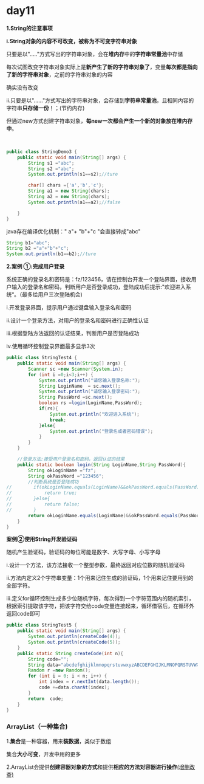 # day11

**1.String的注意事项**

   **i.String对象的内容不可改变，被称为不可变字符串对象**

   只要是以"....."方式写出的字符串对象，会在**堆内存**中的**字符串常量池**中存储

   每次试图改变字符串对象实际上是**新产生了新的字符串对象了**，变量**每次都是指向了新的字符串对象**，之前的字符串对象的内容

   确实没有改变

ii.只要是以"......"方式写出的字符串对象，会存储到**字符串常量池**，且相同内容的字符串**只存储一份**！；(节约内存)

​	但通过new方式创建字符串对象，**每new一次都会产生一个新的对象放在堆内存中**。

​	

```java
public class StringDemo3 {
    public static void main(String[] args) {
        String s1 ="abc";
        String s2 ="abc";
        System.out.println(s1==s2);//ture

        char[] chars ={'a','b','c'};
        String a1 = new String(chars);
        String a2 = new String(chars);
        System.out.println(a1==a2);//false

    }
}
```

java存在编译优化机制：" a"+ "b"+"c "会直接转成"abc"

```java
String b1="abc";
String b2 ="a"+"b"+"c";
System.out.println(b1==b2);//ture
```

**2.案例 ①:完成用户登录**

系统正确的登录名和密码是：fz/123456，请在控制台开发一个登陆界面，接收用户输入的登录名和密码，判断用户是否登录成功，登陆成功后提示:"欢迎进入系统“。（最多给用户三次登陆机会)

i.开发登录界面，提示用户通过键盘输入登录名和密码

ii.设计一个登录方法，对用户的登录名和密码进行正确性认证

iii.根据登陆方法返回的认证结果，判断用户是否登陆成功

iv.使用循环控制登录界面最多显示3次

```java
public class StringTest4 {
    public static void main(String[] args) {
        Scanner sc =new Scanner(System.in);
        for (int i =0;i<3;i++) {
            System.out.println("请您输入登录名称:");
            String LoginName  = sc.next();
            System.out.println("请您输入登录密码:");
            String PassWord =sc.next();
            boolean rs =login(LoginName,PassWord);
            if(rs){
                System.out.println("欢迎进入系统");
                break;
            }else{
                System.out.println("登录名或者密码错误");
            }
        }
    }

    //登录方法:接受用户登录名和密码，返回认证的结果
    public static boolean login(String LoginName,String PassWord){
        String okLoginName ="fz";
        String okPassWord ="123456";
        //判断系统是否登陆成功
//        if(okLoginName.equals(LoginName)&&okPassWord.equals(PassWord)){
//            return true;
//        }else{
//            return false;
//        }
        return okLoginName.equals(LoginName)&&okPassWord.equals(PassWord);
    }
}
```

**案例②使用String开发验证码**

随机产生验证码，验证码的每位可能是数字、大写字母、小写字母

i.设计一个方法，该方法接收一个整型参数，最终返回对应位数的随机验证码

ii.方法内定义2个字符串变量：1个用来记住生成的验证码，1个用来记住要用到的全部字符。

iii.定义for循环控制生成多少位随机字符，每次得到一个字符范围内的随机索引，根据索引提取该字符，把该字符交给code变量连接起来，循环借宿后，在循环外返回code即可

```java
public class StringTest5 {
    public static void main(String[] args) {
        System.out.println(createCode(4));
        System.out.println(createCode(5));
    }
    public static String createCode(int n){
        String code="";
        String data="abcdefghijklmnopqrstuvwxyzABCDEFGHIJKLMNOPQRSTUVWXYZ0123456789";
        Random r =new Random();
        for (int i = 0; i < n; i++) {
            int index = r.nextInt(data.length());
            code +=data.charAt(index);
        }
        return  code;
    }
}
```

### ArrayList（一种集合)

1.**集合**是一种容器，用来**装数据**，类似于数组

   集合**大小可变**，开发中用的更多

2.ArrayList会提供**创建容器对象的方式**和提供**相应的方法对容器进行操作**<u>(增删改查)</u>



